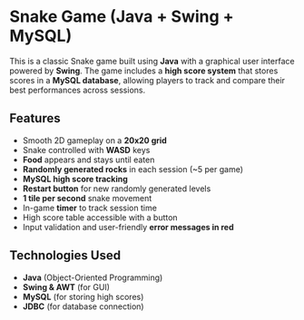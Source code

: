 # Snake Game (Java + Swing + MySQL)

This is a classic Snake game built using **Java** with a graphical user interface powered by **Swing**. 
The game includes a **high score system** that stores scores in a **MySQL database**, allowing players to track and compare their best performances across sessions.

## Features

-  Smooth 2D gameplay on a **20x20 grid**
-  Snake controlled with **WASD** keys
-  **Food** appears and stays until eaten
-  **Randomly generated rocks** in each session (~5 per game)
-  **MySQL high score tracking**
-  **Restart button** for new randomly generated levels
-  **1 tile per second** snake movement
-  In-game **timer** to track session time
-  High score table accessible with a button
-  Input validation and user-friendly **error messages in red**

##  Technologies Used

- **Java** (Object-Oriented Programming)
- **Swing & AWT** (for GUI)
- **MySQL** (for storing high scores)
- **JDBC** (for database connection)

